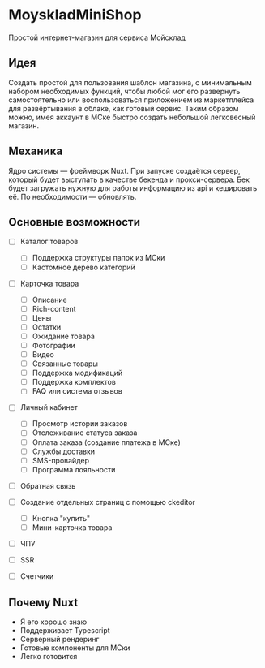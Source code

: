 # MoyskladMiniShop
Простой интернет-магазин для сервиса Мойсклад

## Идея
Создать простой для пользования шаблон магазина, с минимальным набором необходимых функций, чтобы любой мог его развернуть самостоятельно или воспользоваться приложением из маркетплейса для развёртывания в облаке, как готовый сервис. Таким образом можно, имея аккаунт в МСке быстро создать небольшой легковесный магазин.

## Механика
Ядро системы — фреймворк Nuxt. При запуске создаётся сервер, который будет выступать в качестве бекенда и прокси-сервера. Бек будет загружать нужную для работы информацию из api и кешировать её. По необходимости — обновлять.

## Основные возможности
- [ ] Каталог товаров
    - [ ] Поддержка структуры папок из МСки
    - [ ] Кастомное дерево категорий

- [ ] Карточка товара
    - [ ] Описание
    - [ ] Rich-content
    - [ ] Цены
    - [ ] Остатки
    - [ ] Ожидание товара
    - [ ] Фотографии
    - [ ] Видео
    - [ ] Связанные товары
    - [ ] Поддержка модификаций
    - [ ] Поддержка комплектов
    - [ ] FAQ или система отзывов

- [ ] Личный кабинет
    - [ ] Просмотр истории заказов
    - [ ] Отслеживание статуса заказа
    - [ ] Оплата заказа (создание платежа в МСке)
    - [ ] Службы доставки
    - [ ] SMS-провайдер
    - [ ] Программа лояльности

- [ ] Обратная связь 

- [ ] Создание отдельных страниц с помощью ckeditor
    - [ ] Кнопка "купить"
    - [ ] Мини-карточка товара

- [ ] ЧПУ
- [ ] SSR
- [ ] Счетчики

## Почему Nuxt
- Я его хорошо знаю
- Поддерживает Typescript
- Серверный рендеринг
- Готовые компоненты для МСки
- Легко готовится
